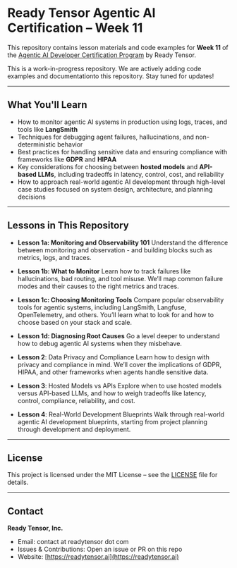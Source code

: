 # Ready Tensor Agentic AI Certification – Week 11

This repository contains lesson materials and code examples for **Week 11** of the [Agentic AI Developer Certification Program](https://app.readytensor.ai/publications/HrJ0xWtLzLNt) by Ready Tensor.

This is a work-in-progress repository. We are actively adding code examples and documentationto this repository. Stay tuned for updates!

---

## What You'll Learn

- How to monitor agentic AI systems in production using logs, traces, and tools like **LangSmith**
- Techniques for debugging agent failures, hallucinations, and non-deterministic behavior
- Best practices for handling sensitive data and ensuring compliance with frameworks like **GDPR** and **HIPAA**
- Key considerations for choosing between **hosted models** and **API-based LLMs**, including tradeoffs in latency, control, cost, and reliability
- How to approach real-world agentic AI development through high-level case studies focused on system design, architecture, and planning decisions

---

## Lessons in This Repository

- **Lesson 1a: Monitoring and Observability 101**
  Understand the difference between monitoring and observation - and building blocks such as metrics, logs, and traces.

- **Lesson 1b: What to Monitor**
  Learn how to track failures like hallucinations, bad routing, and tool misuse. We’ll map common failure modes and their causes to the right metrics and traces.

- **Lesson 1c: Choosing Monitoring Tools**
  Compare popular observability tools for agentic systems, including LangSmith, Langfuse, OpenTelemetry, and others. You’ll learn what to look for and how to choose based on your stack and scale.

- **Lesson 1d: Diagnosing Root Causes**
  Go a level deeper to understand how to debug agentic AI systems when they misbehave.

* **Lesson 2**: Data Privacy and Compliance
  Learn how to design with privacy and compliance in mind. We’ll cover the implications of GDPR, HIPAA, and other frameworks when agents handle sensitive data.

* **Lesson 3**: Hosted Models vs APIs
  Explore when to use hosted models versus API-based LLMs, and how to weigh tradeoffs like latency, control, compliance, reliability, and cost.

- **Lesson 4**: Real-World Development Blueprints
  Walk through real-world agentic AI development blueprints, starting from project planning through development and deployment.

---

## License

This project is licensed under the MIT License – see the [LICENSE](LICENSE) file for details.

---

## Contact

**Ready Tensor, Inc.**

- Email: contact at readytensor dot com
- Issues & Contributions: Open an issue or PR on this repo
- Website: [https://readytensor.ai](https://readytensor.ai)
